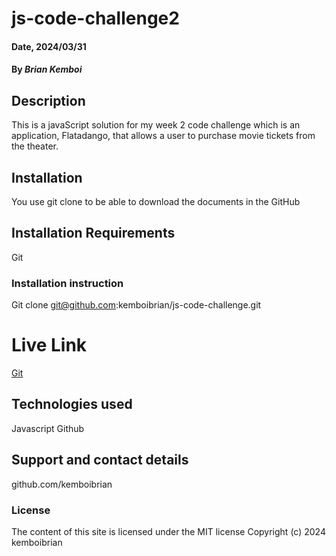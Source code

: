 # js-code-challenge2

#### Date, 2024/03/31

#### By *Brian Kemboi*

## Description
This is a javaScript solution for my week 2 code challenge which is an application, Flatadango, that allows a user to purchase movie tickets from the theater.

## Installation
You use git clone to be able to download the documents in the GitHub

## Installation Requirements
Git

### Installation instruction
Git clone git@github.com:kemboibrian/js-code-challenge.git


# Live Link
[Git](https://github.com/kemboibrian/js-code-challenge2)

## Technologies used
Javascript
Github

## Support and contact details
github.com/kemboibrian

### License
The content of this site is licensed under the MIT license
Copyright (c) 2024 kemboibrian
